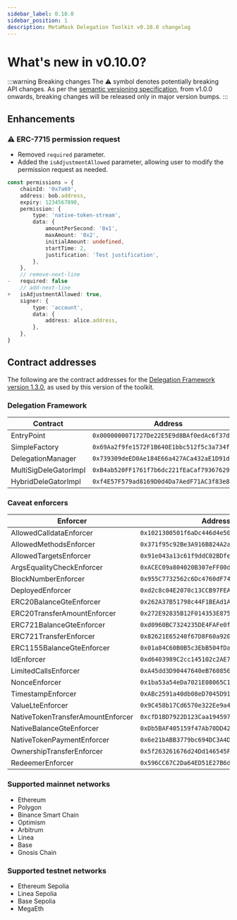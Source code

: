 ```yaml
---
sidebar_label: 0.10.0        
sidebar_position: 1
description: MetaMask Delegation Toolkit v0.10.0 changelog
---
```


# What's new in v0.10.0?

:::warning Breaking changes
The ⚠️ symbol denotes potentially breaking API changes.
As per the [semantic versioning specification](https://semver.org/#spec-item-4), from v1.0.0 onwards,
breaking changes will be released only in major version bumps.
:::

## Enhancements

### ⚠️ ERC-7715 permission request
- Removed `required` parameter.
- Added the `isAdjustmentAllowed` parameter, allowing user to modify the permission request as needed.

```typescript
const permissions = {
    chainId: '0x7a69',
    address: bob.address,
    expiry: 1234567890,
    permission: {
        type: 'native-token-stream',
        data: {
            amountPerSecond: '0x1',
            maxAmount: '0x2',
            initialAmount: undefined,
            startTime: 2,
            justification: 'Test justification',
        },
    },
    // remove-next-line
-   required: false
    // add-next-line
+   isAdjustmentAllowed: true,
    signer: {
        type: 'account',
        data: {
            address: alice.address,
        },
    },
}
```

## Contract addresses

The following are the contract addresses for the
[Delegation Framework version 1.3.0](https://github.com/MetaMask/delegation-framework/blob/v1.3.0/documents/Deployments.md),
as used by this version of the toolkit.

### Delegation Framework

| Contract | Address |
|----------|---------|
| EntryPoint | `0x0000000071727De22E5E9d8BAf0edAc6f37da032` |
| SimpleFactory | `0x69Aa2f9fe1572F1B640E1bbc512f5c3a734fc77c` |
| DelegationManager | `0x739309deED0Ae184E66a427ACa432aE1D91d022e` |
| MultiSigDeleGatorImpl | `0xB4ab520FF1761f7b6dc221fEaCaf79367629Ed12` |
| HybridDeleGatorImpl | `0xf4E57F579ad8169D0d4Da7AedF71AC3f83e8D2b4` |

### Caveat enforcers

| Enforcer | Address |
|----------|---------|
| AllowedCalldataEnforcer | `0x1021300501f6aDc446d4e506053F55a8a63cB1d7` |
| AllowedMethodsEnforcer | `0x371f95c92Be3A916B824A2aE086Ed6db7A6193Fb` |
| AllowedTargetsEnforcer | `0x91e043a13c61f9ddC02BDfe38dCA02A7F5b7Cc88` |
| ArgsEqualityCheckEnforcer | `0xACEC09a804020B307eFF00df9AAfb1Cf656DF9Cf` |
| BlockNumberEnforcer | `0x955C7732562c6Dc4760dF749440f3ab28F46F608` |
| DeployedEnforcer | `0xd2c8c04E2070c13CCB97FEAa25D1915676AAC191` |
| ERC20BalanceGteEnforcer | `0x262A37B51798c44F1BEAd1A076703E4488887b78` |
| ERC20TransferAmountEnforcer | `0x272E92835B12F014353E8754808C67682e9dddFA` |
| ERC721BalanceGteEnforcer | `0xd0960BC7324235DE4FAFe0f2eDCff64313220CC8` |
| ERC721TransferEnforcer | `0x82621E65240f67D8F60a920F709127743A8D20A9` |
| ERC1155BalanceGteEnforcer | `0x01a84C60B0B5c3EbB504fDa60a8236eB7e2D6655` |
| IdEnforcer | `0xd6403989C2cc145102c2AE76E70D1317947ef587` |
| LimitedCallsEnforcer | `0xA45dd3D90447640eB76085637132a74E18b310E3` |
| NonceEnforcer | `0x1ba53a54eDa7021E08065C1C1943bCE91e0FceA3` |
| TimestampEnforcer | `0xABc2591a40db08eD7045D91A29B3DBC33082DB54` |
| ValueLteEnforcer | `0x9C458b17Cd6570e322Ee9a4180b309dAFD08e24C` |
| NativeTokenTransferAmountEnforcer | `0xcfD1BD7922D123Caa194597BF7A0073899a284Df` |
| NativeBalanceGteEnforcer | `0xDb5BAF405159f47Ab70DD424021ef114A450E101` |
| NativeTokenPaymentEnforcer | `0x6e21bABB3779bc694DC3A4DCeB35C1ecC1d9087b` |
| OwnershipTransferEnforcer | `0x5f263261676d24Dd146545F22E485708900B2B83` |
| RedeemerEnforcer | `0x596CC67C2Da64ED51E27B6d61f46e3F687E9182d` |

### Supported mainnet networks
- Ethereum
- Polygon
- Binance Smart Chain
- Optimism
- Arbitrum
- Linea
- Base
- Gnosis Chain

### Supported testnet networks
- Ethereum Sepolia
- Linea Sepolia
- Base Sepolia
- MegaEth